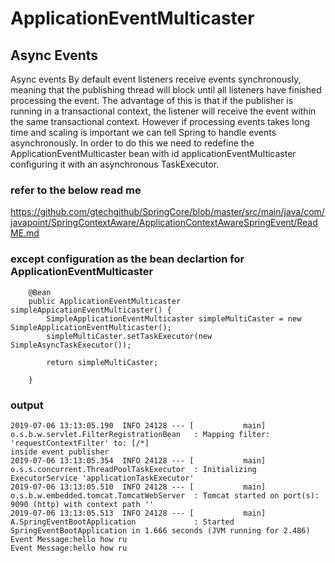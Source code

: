 # ApplicationEventMulticaster

## Async Events

Async events
By default event listeners receive events synchronously, 
meaning that the publishing thread will block until all listeners have finished processing the event. 
The advantage of this is that if the publisher is running in a transactional context, 
the listener will receive the event within the same transactional context. 
However if processing events takes long time and scaling is important we can tell Spring to handle events asynchronously.
In order to do this we need to redefine the ApplicationEventMulticaster bean
with id applicationEventMulticaster configuring it with an asynchronous TaskExecutor.


### refer to the below read me 
https://github.com/gtechgithub/SpringCore/blob/master/src/main/java/com/javapoint/SpringContextAware/ApplicationContextAwareSpringEvent/ReadME.md

### except configuration as the bean declartion for ApplicationEventMulticaster

```
	@Bean
	public ApplicationEventMulticaster simpleAppicationEventMulticaster() {
		SimpleApplicationEventMulticaster simpleMultiCaster = new SimpleApplicationEventMulticaster();
		simpleMultiCaster.setTaskExecutor(new SimpleAsyncTaskExecutor());
		
		return simpleMultiCaster;
		
	}

```

### output

```
2019-07-06 13:13:05.190  INFO 24128 --- [           main] o.s.b.w.servlet.FilterRegistrationBean   : Mapping filter: 'requestContextFilter' to: [/*]
inside event publisher
2019-07-06 13:13:05.354  INFO 24128 --- [           main] o.s.s.concurrent.ThreadPoolTaskExecutor  : Initializing ExecutorService 'applicationTaskExecutor'
2019-07-06 13:13:05.510  INFO 24128 --- [           main] o.s.b.w.embedded.tomcat.TomcatWebServer  : Tomcat started on port(s): 9090 (http) with context path ''
2019-07-06 13:13:05.513  INFO 24128 --- [           main] A.SpringEventBootApplication             : Started SpringEventBootApplication in 1.666 seconds (JVM running for 2.486)
Event Message:hello how ru 
Event Message:hello how ru 
```
